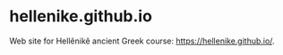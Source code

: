 # hellenike.github.io

Web site for Hellênikê ancient Greek course: <https://hellenike.github.io/>.
